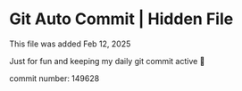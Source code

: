 # Git Auto Commit | Hidden File

This file was added Feb 12, 2025

Just for fun and keeping my daily git commit active 🤪

commit number: 149628
